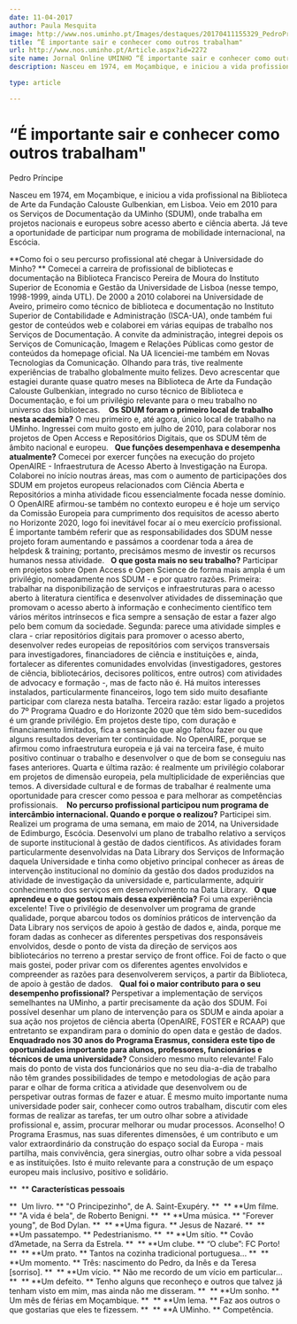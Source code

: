 ```yaml
---
date: 11-04-2017
author: Paula Mesquita
image: http://www.nos.uminho.pt/Images/destaques/20170411155329_PedroPrncipe.jpg
title: “É importante sair e conhecer como outros trabalham"
url: http://www.nos.uminho.pt/Article.aspx?id=2272
site name: Jornal Online UMINHO “É importante sair e conhecer como outros trabalham"
description: Nasceu em 1974, em Moçambique, e iniciou a vida profissional na Biblioteca de Arte da Fundação Calouste Gulbenkian, em Lisboa. Veio em 2010 para os Serviços de Documentação da UMinho (SDUM), onde trabalha em projetos nacionais e europeus sobre acesso aberto e ciência aberta. Já teve a oportunidade de participar num programa de mobilidade internacional, na Escócia.

type: article

---
```

# “É importante sair e conhecer como outros trabalham"


  

Pedro Príncipe

Nasceu em 1974, em Moçambique, e iniciou a vida profissional na Biblioteca de Arte da Fundação Calouste Gulbenkian, em Lisboa. Veio em 2010 para os Serviços de Documentação da UMinho (SDUM), onde trabalha em projetos nacionais e europeus sobre acesso aberto e ciência aberta. Já teve a oportunidade de participar num programa de mobilidade internacional, na Escócia.

**Como foi o seu percurso profissional até chegar à Universidade do Minho? ** 
Comecei a carreira de profissional de bibliotecas e documentação na Biblioteca Francisco Pereira de Moura do Instituto Superior de Economia e Gestão da Universidade de Lisboa (nesse tempo, 1998-1999, ainda UTL). De 2000 a 2010 colaborei na Universidade de Aveiro, primeiro como técnico de biblioteca e documentação no Instituto Superior de Contabilidade e Administração (ISCA-UA), onde também fui gestor de conteúdos web e colaborei em várias equipas de trabalho nos Serviços de Documentação. A convite da administração, integrei depois os Serviços de Comunicação, Imagem e Relações Públicas como gestor de conteúdos da homepage oficial. Na UA licenciei-me também em Novas Tecnologias da Comunicação. Olhando para trás, tive realmente experiências de trabalho globalmente muito felizes. Devo acrescentar que estagiei durante quase quatro meses na Biblioteca de Arte da Fundação Calouste Gulbenkian, integrado no curso técnico de Biblioteca e Documentação, e foi um privilégio relevante para o meu trabalho no universo das bibliotecas. 
 
**Os SDUM foram o primeiro local de trabalho nesta academia?** 
O meu primeiro e, até agora, único local de trabalho na UMinho. Ingressei com muito gosto em julho de 2010, para colaborar nos projetos de Open Access e Repositórios Digitais, que os SDUM têm de âmbito nacional e europeu.
 
**Que funções desempenhava e desempenha atualmente?** 
Comecei por exercer funções na execução do projeto OpenAIRE - Infraestrutura de Acesso Aberto à Investigação na Europa. Colaborei no início noutras áreas, mas com o aumento de participações dos SDUM em projetos europeus relacionados com Ciência Aberta e Repositórios a minha atividade ficou essencialmente focada nesse domínio. O OpenAIRE afirmou-se também no contexto europeu e é hoje um serviço da Comissão Europeia para cumprimento dos requisitos de acesso aberto no Horizonte 2020, logo foi inevitável focar aí o meu exercício profissional. É importante também referir que as responsabilidades dos SDUM nesse projeto foram aumentando e passámos a coordenar toda a área de helpdesk & training; portanto, precisámos mesmo de investir os recursos humanos nessa atividade.
 
**O que gosta mais no seu trabalho?** 
Participar em projetos sobre Open Access e Open Science de forma mais ampla é um privilégio, nomeadamente nos SDUM - e por quatro razões. Primeira: trabalhar na disponibilização de serviços e infraestruturas para o acesso aberto à literatura científica e desenvolver atividades de disseminação que promovam o acesso aberto à informação e conhecimento científico tem vários méritos intrínsecos e fica sempre a sensação de estar a fazer algo pelo bem comum da sociedade. Segunda: parece uma atividade simples e clara - criar repositórios digitais para promover o acesso aberto, desenvolver redes europeias de repositórios com serviços transversais para investigadores, financiadores de ciência e instituições e, ainda, fortalecer as diferentes comunidades envolvidas (investigadores, gestores de ciência, bibliotecários, decisores políticos, entre outros) com atividades de advocacy e formação -, mas de facto não é. Há muitos interesses instalados, particularmente financeiros, logo tem sido muito desafiante participar com clareza nesta batalha. Terceira razão: estar ligado a projetos do 7º Programa Quadro e do Horizonte 2020 que têm sido bem-sucedidos é um grande privilégio. Em projetos deste tipo, com duração e financiamento limitados, fica a sensação que algo faltou fazer ou que alguns resultados deveriam ter continuidade. No OpenAIRE, porque se afirmou como infraestrutura europeia e já vai na terceira fase, é muito positivo continuar o trabalho e desenvolver o que de bom se conseguiu nas fases anteriores. Quarta e última razão: é realmente um privilégio colaborar em projetos de dimensão europeia, pela multiplicidade de experiências que temos. A diversidade cultural e de formas de trabalhar é realmente uma oportunidade para crescer como pessoa e para melhorar as competências profissionais. 
 
**No percurso profissional participou num programa de intercâmbio internacional. Quando e porque o realizou?** 
Participei sim. Realizei um programa de uma semana, em maio de 2014, na Universidade de Edimburgo, Escócia. Desenvolvi um plano de trabalho relativo a serviços de suporte institucional à gestão de dados científicos. As atividades foram particularmente desenvolvidas na Data Library dos Serviços de Informação daquela Universidade e tinha como objetivo principal conhecer as áreas de intervenção institucional no domínio da gestão dos dados produzidos na atividade de investigação da universidade e, particularmente, adquirir conhecimento dos serviços em desenvolvimento na Data Library.
 
**O que aprendeu e o que gostou mais dessa experiência?** 
Foi uma experiência excelente! Tive o privilégio de desenvolver um programa de grande qualidade, porque abarcou todos os domínios práticos de intervenção da Data Library nos serviços de apoio à gestão de dados e, ainda, porque me foram dadas as conhecer as diferentes perspetivas dos responsáveis envolvidos, desde o ponto de vista da direção de serviços aos bibliotecários no terreno a prestar serviço de front office. Foi de facto o que mais gostei, poder privar com os diferentes agentes envolvidos e compreender as razões para desenvolverem serviços, a partir da Biblioteca, de apoio à gestão de dados.
 
**Qual foi o maior contributo para o seu desempenho profissional?** 
Perspetivar a implementação de serviços semelhantes na UMinho, a partir precisamente da ação dos SDUM. Foi possível desenhar um plano de intervenção para os SDUM e ainda apoiar a sua ação nos projetos de ciência aberta (OpenAIRE, FOSTER e RCAAP) que entretanto se expandiram para o domínio do open data e gestão de dados.
 
**Enquadrado nos 30 anos do Programa Erasmus, considera este tipo de oportunidades importante para alunos, professores, funcionários e técnicos de uma universidade?** 
Considero mesmo muito relevante! Falo mais do ponto de vista dos funcionários que no seu dia-a-dia de trabalho não têm grandes possibilidades de tempo e metodologias de ação para parar e olhar de forma critica a atividade que desenvolvem ou de perspetivar outras formas de fazer e atuar. É mesmo muito importante numa universidade poder sair, conhecer como outros trabalham, discutir com eles formas de realizar as tarefas, ter um outro olhar sobre a atividade profissional e, assim, procurar melhorar ou mudar processos. Aconselho! O Programa Erasmus, nas suas diferentes dimensões, é um contributo e um valor extraordinário da construção do espaço social da Europa - mais partilha, mais convivência, gera sinergias, outro olhar sobre a vida pessoal e as instituições. Isto é muito relevante para a construção de um espaço europeu mais inclusivo, positivo e solidário.
 

**  ** **Características pessoais** 

**  Um livro. ** "O Principezinho", de A. Saint-Exupéry.
**  ** **Um filme. ** "A vida é bela", de Roberto Benigni.
**  ** **Uma música. ** "Forever young", de Bod Dylan.
**  ** **Uma figura. ** Jesus de Nazaré.
**  ** **Um passatempo. ** Pedestrianismo.
**  ** **Um sítio. ** Covão d’Ametade, na Serra da Estrela.
**  ** **Um clube. ** “O clube”: FC Porto!
**  ** **Um prato. ** Tantos na cozinha tradicional portuguesa...
**  ** **Um momento. ** Três: nascimento do Pedro, da Inês e da Teresa [sorriso].
**  ** **Um vício. ** Não me recordo de um vício em particular…
**  ** **Um defeito. ** Tenho alguns que reconheço e outros que talvez já tenham visto em mim, mas ainda não me disseram.
**  ** **Um sonho. ** Um mês de férias em Moçambique.
**  ** **Um lema. ** Faz aos outros o que gostarias que eles te fizessem.
**  ** **A UMinho. ** Competência.
 

